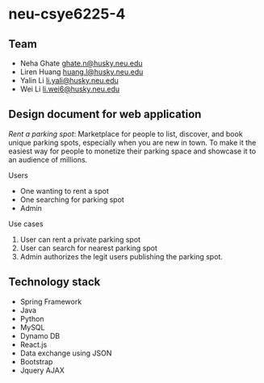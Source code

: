 # neu-csye6225-4

## Team
- Neha Ghate ghate.n@husky.neu.edu
- Liren Huang huang.l@husky.neu.edu
- Yalin Li li.yali@husky.neu.edu
- Wei Li li.wei6@husky.neu.edu


## Design document for web application
_Rent a parking spot_:
Marketplace for people to list, discover, and book unique parking spots, especially when you are new in town.
To make it the easiest way for people to monetize their parking space and showcase it to an audience of millions.


Users
- One wanting to rent a spot
- One searching for parking spot
- Admin

Use cases

1. User can rent a private parking spot
2. User can search for nearest parking spot
3. Admin authorizes the legit users publishing the parking spot.

## Technology stack

- Spring Framework
- Java
- Python
- MySQL
- Dynamo DB
- React.js
- Data exchange using JSON
- Bootstrap
- Jquery AJAX

 
